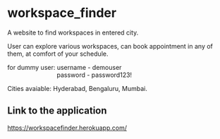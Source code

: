 # workspace_finder
A website to find workspaces in entered city.

User can explore various workspaces, can book appointment in any of them, at comfort of your schedule.<br/>

for dummy user: username - demouser<br/>
&emsp;&emsp;&emsp;&emsp;&emsp;&emsp;&emsp;&emsp;password - password123!<br/>
                
Cities avaiable: Hyderabad, Bengaluru, Mumbai.

## Link to the application
https://workspacefinder.herokuapp.com/
